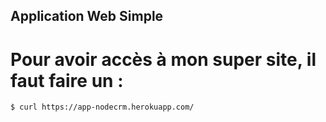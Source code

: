 ## Application Web Simple

# Pour avoir accès à mon super site, il faut faire un :
```
$ curl https://app-nodecrm.herokuapp.com/
```
